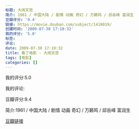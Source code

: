 ```yaml
---
标题: 大闹天宫
简介: 1961 / 中国大陆 / 剧情 动画 奇幻 / 万籁鸣 / 邱岳峰 富润生
豆瓣评分: '9.4'
链接: https://movie.douban.com/subject/1418019/
创建时间: '2009-07-30 17:10:32'
我的评分: '5.0'
标签:
评论:
date: 2009-07-30 17:10:32
title: 看了电影 - 大闹天宫
tags: [电影]
categories: []
---
```


我的评分:5.0

我的评论:

豆瓣评分:9.4

简介:1961 / 中国大陆 / 剧情 动画 奇幻 / 万籁鸣 / 邱岳峰 富润生

[豆瓣链接](https://movie.douban.com/subject/1418019/)

